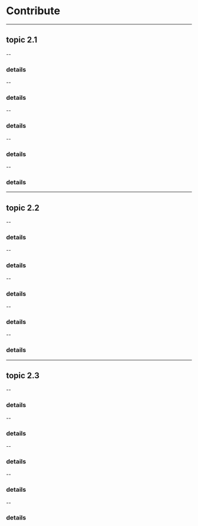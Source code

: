 # Contribute
---
## topic 2.1
--
### details
--
### details
--
### details
--
### details
--
### details
---
## topic 2.2
--
### details
--
### details
--
### details
--
### details
--
### details
---
## topic 2.3
--
### details
--
### details
--
### details
--
### details
--
### details
